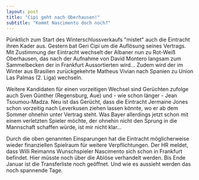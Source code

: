```yaml
---
layout: post
title: "Cipi geht nach Oberhausen!"
subtitle: "Kommt Nascimento doch noch?"
---
```


Pünktlich zum Start des Winterschlussverkaufs "mistet" auch die Eintracht ihren Kader aus. Gestern bat Geri Cipi um die Auflösung seines Vertrags. Mit Zustimmung der Eintracht wechselt der Albaner nun zu Rot-Weiß Oberhausen, das nach der Aufnahme von David Montero langsam zum Sammelbecken der in Frankfurt Aussortierten wird... Zudem wird der im Winter aus Brasilien zurückgekehrte Matheus Vivian nach Spanien zu Union Las Palmas (2. Liga) wechseln.

Weitere Kandidaten für einen vorzeitigen Wechsel sind Gerüchten zufolge auch Sven Günther (Regensburg, Aue) und - wie schon länger - Jean Tsoumou-Madza. Neu ist das Gerücht, dass die Eintracht Jermaine Jones schon vorzeitig nach Leverkusen ziehen lassen könnte, wo er ab dem Sommer ohnehin unter Vertrag steht. Was Bayer allerdings jetzt schon mit einem verletzten Spieler möchte, der ohnehin nicht den Sprung in die Mannschaft schaffen würde, ist mir nicht klar...

Durch die oben genannten Einsparungen hat die Eintracht möglicherweise wieder finanziellen Spielraum für weitere Verpflichtungen. Der HR meldet, dass Willi Reimanns Wunschspieler Nascimento sich schon in Frankfurt befindet. Hier müsste noch über die Ablöse verhandelt werden. Bis Ende Januar ist die Transferliste noch geöffnet. Und wie es aussieht werden das noch spannende Tage.
